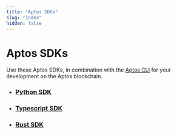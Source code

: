 ```yaml
---
title: "Aptos SDKs"
slug: "index"
hidden: false
---
```


# Aptos SDKs

Use these Aptos SDKs, in combination with the [Aptos CLI](/cli-tools/aptos-cli-tool/index.md) for your development on the Aptos blockchain. 

- ### [Python SDK](python-sdk.md)

- ### [Typescript SDK](ts-sdk/index.md)

- ### [Rust SDK](rust-sdk.md)
